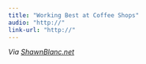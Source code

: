 ```yaml
---
title: "Working Best at Coffee Shops"
audio: "http://"
link-url: "http://"
---
```

<p><i>Via </i><a href="http://shawnblanc.net/2011/04/working-in-coffee-shops/" title="" target=""><i>ShawnBlanc.net</i></a></p>
